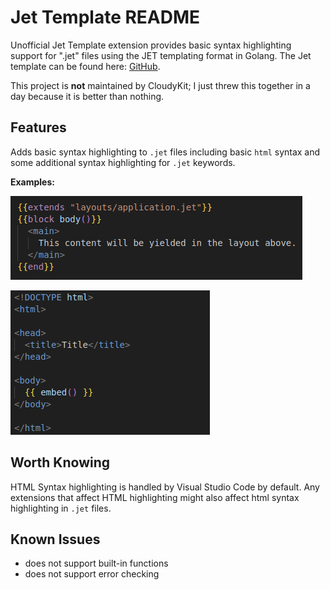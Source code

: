 # Jet Template README

Unofficial Jet Template extension provides basic syntax highlighting support for ".jet" files using the JET templating format in Golang. The Jet template can be found here:  [GitHub](https://github.com/CloudyKit/jet).

This project is **not** maintained by CloudyKit; I just threw this together in a day because it is better than nothing.

## Features

Adds basic syntax highlighting to `.jet` files including basic `html` syntax and some additional syntax highlighting for `.jet` keywords.

**Examples:**

![highlighting example 1](img/1.png)

![highlighting example 2](img/2.png)

## Worth Knowing

HTML Syntax highlighting is handled by Visual Studio Code by default. Any extensions that affect HTML highlighting might also affect html syntax highlighting in `.jet` files.

## Known Issues
- does not support built-in functions
- does not support error checking
